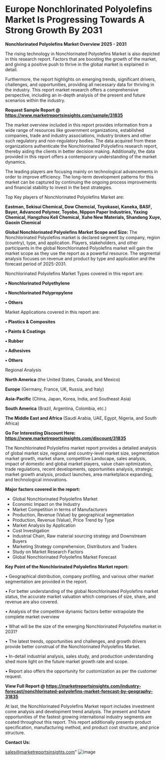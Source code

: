  # Europe Nonchlorinated Polyolefins Market Is Progressing Towards A Strong Growth By 2031

<Strong> Nonchlorinated Polyolefins Market Overview 2025 - 2031</strong>

The rising technology in Nonchlorinated Polyolefins Market is also depicted in this research report. Factors that are boosting the growth of the market, and giving a positive push to thrive in the global market is explained in detail.

Furthermore, the report highlights on emerging trends, significant drivers, challenges, and opportunities, providing all necessary data for thriving in the industry. This report market research offers a comprehensive perspective, including an in-depth analysis of the present and future scenarios within the industry.

<strong>Request Sample Report @ <a href=https://www.marketreportsinsights.com/sample/31835>https://www.marketreportsinsights.com/sample/31835</a></strong>

The market overview included in this report provides information from a wide range of resources like government organizations, established companies, trade and industry associations, industry brokers and other such regulatory and non-regulatory bodies. The data acquired from these organizations authenticate the Nonchlorinated Polyolefins research report, thereby aiding the clients in better decision making. Additionally, the data provided in this report offers a contemporary understanding of the market dynamics.

The leading players are focusing mainly on technological advancements in order to improve efficiency. The long-term development patterns for this market can be captured by continuing the ongoing process improvements and financial stability to invest in the best strategies.

Top Key players of Nonchlorinated Polyolefins Market are:

<strong>Eastman, Sekisui Chemical, Dow Chemcial, Toyokasei, Kaneka, BASF, Bayer, Advanced Polymer, Toyobo, Nippon Paper Industries, Yaxing Chemical, Hangzhou Keli Chemical, Xuhe New Materials, Shandong Xuye, Gaoxin Chemical</strong>

<strong><b>Global Nonchlorinated Polyolefins Market Scope and Size:</b></strong>
The Nonchlorinated Polyolefins market is declared segment by company, region (country), type, and application. Players, stakeholders, and other participants in the global Nonchlorinated Polyolefins market will gain the market scope as they use the report as a powerful resource. The segmental analysis focuses on revenue and product by type and application and the forecast period of 2025-2031.

Nonchlorinated Polyolefins Market Types covered in this report are:

<strong>• Nonchlorinated Polyethylene

• Nonchlorinated Polypropylene

• Others</strong>

Market Applications covered in this report are:

<strong>• Plastics & Composites

• Paints & Coatings

• Rubber

• Adhesives

• Others</strong> 

Regional Analysis

<strong>North America</strong> (the United States, Canada, and Mexico)

<strong>Europe</strong> (Germany, France, UK, Russia, and Italy)

<strong>Asia-Pacific</strong> (China, Japan, Korea, India, and Southeast Asia)

<strong>South America</strong> (Brazil, Argentina, Colombia, etc.)

<strong>The Middle East and Africa</strong> (Saudi Arabia, UAE, Egypt, Nigeria, and South Africa)

<strong>Go For Interesting Discount Here: <a href=https://www.marketreportsinsights.com/discount/31835>https://www.marketreportsinsights.com/discount/31835</a></strong>

The Nonchlorinated Polyolefins market report provides a detailed analysis of global market size, regional and country-level market size, segmentation market growth, market share, competitive Landscape, sales analysis, impact of domestic and global market players, value chain optimization, trade regulations, recent developments, opportunities analysis, strategic market growth analysis, product launches, area marketplace expanding, and technological innovations.

<strong><b>Major factors covered in the report:</b></strong>
<ul>
  <li>Global Nonchlorinated Polyolefins Market </li>
  <li>Economic Impact on the Industry</li>
  <li>Market Competition in terms of Manufacturers</li>
  <li>Production, Revenue (Value) by geographical segmentation</li>
  <li>Production, Revenue (Value), Price Trend by Type</li>
  <li>Market Analysis by Application</li>
  <li>Cost Investigation</li>
  <li>Industrial Chain, Raw material sourcing strategy and Downstream Buyers</li>
  <li>Marketing Strategy comprehension, Distributors and Traders</li>
  <li>Study on Market Research Factors</li>
  <li>Global Nonchlorinated Polyolefins Market Forecast</li>
</ul>

<strong><b>Key Point of the Nonchlorinated Polyolefins Market report:</b></strong>

• Geographical distribution, company profiling, and various other market segmentation are provided in the report.

• For better understanding of the global Nonchlorinated Polyolefins market status, the accurate market valuation which comprises of size, share, and revenue are also covered.

• Analysis of the competitive dynamic factors better extrapolate the complete market overview

• What will be the size of the emerging Nonchlorinated Polyolefins market in 2031?

• The latest trends, opportunities and challenges, and growth drivers provide better construal of the Nonchlorinated Polyolefins Market.

• In-detail industrial analysis, sales study, and production understanding shed more light on the future market growth rate and scope.

• Report also offers the opportunity for customization as per the customer request.

<strong><b>View Full Report @ <a href=https://marketreportsinsights.com/industry-forecast/nonchlorinated-polyolefins-market-forecast-by-geography-31835>https://marketreportsinsights.com/industry-forecast/nonchlorinated-polyolefins-market-forecast-by-geography-31835</a></b></strong>


At last, the Nonchlorinated Polyolefins Market report includes investment come analysis and development trend analysis. The present and future opportunities of the fastest growing international industry segments are coated throughout this report. This report additionally presents product specification, manufacturing method, and product cost structure, and price structure.

<strong>Contact Us:</strong>

sales@marketreportsinsights.com"
![image](https://github.com/user-attachments/assets/96646a58-a23e-4893-89f3-0bf06ddefcd0)

